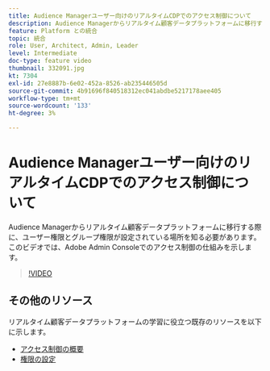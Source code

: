 ```yaml
---
title: Audience Managerユーザー向けのリアルタイムCDPでのアクセス制御について
description: Audience Managerからリアルタイム顧客データプラットフォームに移行する際に、ユーザー権限とグループ権限が設定されている場所を知る必要があります。 このビデオでは、Adobe Admin Consoleでのアクセス制御の仕組みを示します。
feature: Platform との統合
topic: 統合
role: User, Architect, Admin, Leader
level: Intermediate
doc-type: feature video
thumbnail: 332091.jpg
kt: 7304
exl-id: 27e8887b-6e02-452a-8526-ab235446505d
source-git-commit: 4b91696f840518312ec041abdbe5217178aee405
workflow-type: tm+mt
source-wordcount: '133'
ht-degree: 3%

---
```


# Audience Managerユーザー向けのリアルタイムCDPでのアクセス制御について

Audience Managerからリアルタイム顧客データプラットフォームに移行する際に、ユーザー権限とグループ権限が設定されている場所を知る必要があります。 このビデオでは、Adobe Admin Consoleでのアクセス制御の仕組みを示します。

>[!VIDEO](https://video.tv.adobe.com/v/332091/?quality=12&learn=on)

## その他のリソース

リアルタイム顧客データプラットフォームの学習に役立つ既存のリソースを以下に示します。

* [アクセス制御の概要](https://experienceleague.adobe.com/docs/experience-platform/access-control/home.html?lang=en#access-control-hierarchy-and-workflow)
* [権限の設定](https://experienceleague.adobe.com/docs/platform-learn/getting-started-for-data-architects-and-data-engineers/configure-permissions.html?lang=en)
